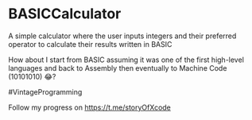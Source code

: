 # BASICCalculator
 A simple calculator where the user inputs integers and their preferred operator to calculate their results written in BASIC

How about I start from BASIC assuming it was one of the first high-level languages and back to Assembly then eventually to Machine Code (10101010) 😂?

#VintageProgramming

Follow my progress on https://t.me/storyOfXcode
